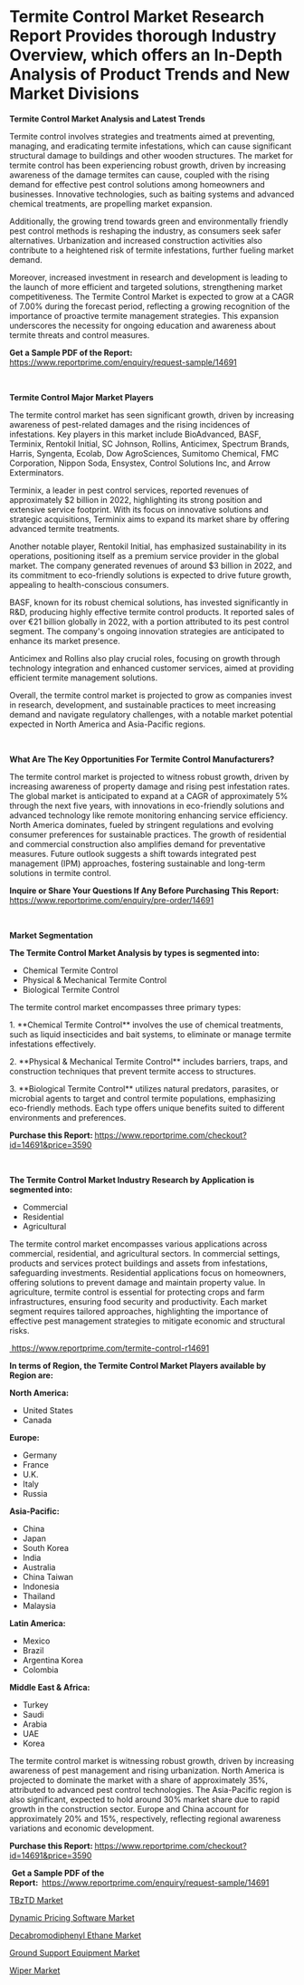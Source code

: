<p><h1>Termite Control Market Research Report Provides thorough Industry Overview, which offers an In-Depth Analysis of Product Trends and New Market Divisions</h1></p><p><strong>Termite Control Market Analysis and Latest Trends</strong></p>
<p><p>Termite control involves strategies and treatments aimed at preventing, managing, and eradicating termite infestations, which can cause significant structural damage to buildings and other wooden structures. The market for termite control has been experiencing robust growth, driven by increasing awareness of the damage termites can cause, coupled with the rising demand for effective pest control solutions among homeowners and businesses. Innovative technologies, such as baiting systems and advanced chemical treatments, are propelling market expansion. </p><p>Additionally, the growing trend towards green and environmentally friendly pest control methods is reshaping the industry, as consumers seek safer alternatives. Urbanization and increased construction activities also contribute to a heightened risk of termite infestations, further fueling market demand. </p><p>Moreover, increased investment in research and development is leading to the launch of more efficient and targeted solutions, strengthening market competitiveness. The Termite Control Market is expected to grow at a CAGR of 7.00% during the forecast period, reflecting a growing recognition of the importance of proactive termite management strategies. This expansion underscores the necessity for ongoing education and awareness about termite threats and control measures.</p></p>
<p><strong>Get a Sample PDF of the Report:&nbsp;</strong> <a href="https://www.reportprime.com/enquiry/request-sample/14691?utm_campaign=1903&utm_medium=2&utm_source=Github&utm_content=ia&utm_term=25122024&utm_id=termite-control">https://www.reportprime.com/enquiry/request-sample/14691</a></p>
<p>&nbsp;</p>
<p><strong>Termite Control Major Market Players</strong></p>
<p><p>The termite control market has seen significant growth, driven by increasing awareness of pest-related damages and the rising incidences of infestations. Key players in this market include BioAdvanced, BASF, Terminix, Rentokil Initial, SC Johnson, Rollins, Anticimex, Spectrum Brands, Harris, Syngenta, Ecolab, Dow AgroSciences, Sumitomo Chemical, FMC Corporation, Nippon Soda, Ensystex, Control Solutions Inc, and Arrow Exterminators.</p><p>Terminix, a leader in pest control services, reported revenues of approximately $2 billion in 2022, highlighting its strong position and extensive service footprint. With its focus on innovative solutions and strategic acquisitions, Terminix aims to expand its market share by offering advanced termite treatments.</p><p>Another notable player, Rentokil Initial, has emphasized sustainability in its operations, positioning itself as a premium service provider in the global market. The company generated revenues of around $3 billion in 2022, and its commitment to eco-friendly solutions is expected to drive future growth, appealing to health-conscious consumers.</p><p>BASF, known for its robust chemical solutions, has invested significantly in R&D, producing highly effective termite control products. It reported sales of over €21 billion globally in 2022, with a portion attributed to its pest control segment. The company's ongoing innovation strategies are anticipated to enhance its market presence.</p><p>Anticimex and Rollins also play crucial roles, focusing on growth through technology integration and enhanced customer services, aimed at providing efficient termite management solutions.</p><p>Overall, the termite control market is projected to grow as companies invest in research, development, and sustainable practices to meet increasing demand and navigate regulatory challenges, with a notable market potential expected in North America and Asia-Pacific regions.</p></p>
<p>&nbsp;</p>
<p><strong>What Are The Key Opportunities For Termite Control Manufacturers?</strong></p>
<p><p>The termite control market is projected to witness robust growth, driven by increasing awareness of property damage and rising pest infestation rates. The global market is anticipated to expand at a CAGR of approximately 5% through the next five years, with innovations in eco-friendly solutions and advanced technology like remote monitoring enhancing service efficiency. North America dominates, fueled by stringent regulations and evolving consumer preferences for sustainable practices. The growth of residential and commercial construction also amplifies demand for preventative measures. Future outlook suggests a shift towards integrated pest management (IPM) approaches, fostering sustainable and long-term solutions in termite control.</p></p>
<p><strong>Inquire or Share Your Questions If Any Before Purchasing This Report:</strong> <a href="https://www.reportprime.com/enquiry/pre-order/14691?utm_campaign=1903&utm_medium=2&utm_source=Github&utm_content=ia&utm_term=25122024&utm_id=termite-control">https://www.reportprime.com/enquiry/pre-order/14691</a></p>
<p>&nbsp;</p>
<p><strong>Market Segmentation</strong></p>
<p><strong>The Termite Control Market Analysis by types is segmented into:</strong></p>
<p><ul><li>Chemical Termite Control</li><li>Physical & Mechanical Termite Control</li><li>Biological Termite Control</li></ul></p>
<p><p>The termite control market encompasses three primary types: </p><p>1. **Chemical Termite Control** involves the use of chemical treatments, such as liquid insecticides and bait systems, to eliminate or manage termite infestations effectively. </p><p>2. **Physical & Mechanical Termite Control** includes barriers, traps, and construction techniques that prevent termite access to structures. </p><p>3. **Biological Termite Control** utilizes natural predators, parasites, or microbial agents to target and control termite populations, emphasizing eco-friendly methods. Each type offers unique benefits suited to different environments and preferences.</p></p>
<p><strong>Purchase this Report:&nbsp;</strong><a href="https://www.reportprime.com/checkout?id=14691&price=3590&utm_campaign=1903&utm_medium=2&utm_source=Github&utm_content=ia&utm_term=25122024&utm_id=termite-control">https://www.reportprime.com/checkout?id=14691&price=3590</a></p>
<p>&nbsp;</p>
<p><strong>The Termite Control Market Industry Research by Application is segmented into:</strong></p>
<p><ul><li>Commercial</li><li>Residential</li><li>Agricultural</li></ul></p>
<p><p>The termite control market encompasses various applications across commercial, residential, and agricultural sectors. In commercial settings, products and services protect buildings and assets from infestations, safeguarding investments. Residential applications focus on homeowners, offering solutions to prevent damage and maintain property value. In agriculture, termite control is essential for protecting crops and farm infrastructures, ensuring food security and productivity. Each market segment requires tailored approaches, highlighting the importance of effective pest management strategies to mitigate economic and structural risks.</p></p>
<p><a href="https://www.reportprime.com/termite-control-r14691?utm_campaign=1903&utm_medium=2&utm_source=Github&utm_content=ia&utm_term=25122024&utm_id=termite-control">&nbsp;https://www.reportprime.com/termite-control-r14691</a></p>
<p><strong>In terms of Region, the Termite Control Market Players available by Region are:</strong></p>
<p>
    <p> <strong> North America: </strong>
        <ul>
            <li>United States</li>
            <li>Canada</li>
        </ul>
        </p> 
    <p> <strong> Europe: </strong>
        <ul>
            <li>Germany</li>
            <li>France</li>
            <li>U.K.</li>
            <li>Italy</li>
            <li>Russia</li>
        </ul>
        </p> 
    <p> <strong> Asia-Pacific: </strong>
        <ul>
            <li>China</li>
            <li>Japan</li>
            <li>South Korea</li>
            <li>India</li>
            <li>Australia</li>
            <li>China Taiwan</li>
            <li>Indonesia</li>
            <li>Thailand</li>
            <li>Malaysia</li>
        </ul>
        </p> 
    <p> <strong> Latin America: </strong>
        <ul>
            <li>Mexico</li>
            <li>Brazil</li>
            <li>Argentina Korea</li>
            <li>Colombia</li>
        </ul>
        </p> 
    <p> <strong> Middle East & Africa: </strong>
        <ul>
            <li>Turkey</li>
            <li>Saudi</li>
            <li>Arabia</li>
            <li>UAE</li>
            <li>Korea</li>
        </ul>
    </p>
    </p>
<p><p>The termite control market is witnessing robust growth, driven by increasing awareness of pest management and rising urbanization. North America is projected to dominate the market with a share of approximately 35%, attributed to advanced pest control technologies. The Asia-Pacific region is also significant, expected to hold around 30% market share due to rapid growth in the construction sector. Europe and China account for approximately 20% and 15%, respectively, reflecting regional awareness variations and economic development.</p></p>
<p><strong>Purchase this Report: </strong><a href="https://www.reportprime.com/checkout?id=14691&price=3590&utm_campaign=1903&utm_medium=2&utm_source=Github&utm_content=ia&utm_term=25122024&utm_id=termite-control">https://www.reportprime.com/checkout?id=14691&price=3590</a></p>
<p>&nbsp;<strong>Get a Sample PDF of the Report:&nbsp;&nbsp;</strong><a href="https://www.reportprime.com/enquiry/request-sample/14691?utm_campaign=1903&utm_medium=2&utm_source=Github&utm_content=ia&utm_term=25122024&utm_id=termite-control">https://www.reportprime.com/enquiry/request-sample/14691</a></p>
<p><strong></strong></p>
<p><p><a href="https://www.linkedin.com/pulse/tbztd-market-analysis-future-growth-opportunities-trends-w9xuf?utm_campaign=1903&utm_medium=2&utm_source=Github&utm_content=ia&utm_term=25122024&utm_id=termite-control">TBzTD Market</a></p><p><a href="https://github.com/ashepherd82/Market-Research-Report-List-6/blob/main/dynamic-pricing-software-market.md?utm_campaign=1903&utm_medium=2&utm_source=Github&utm_content=ia&utm_term=25122024&utm_id=termite-control">Dynamic Pricing Software Market</a></p><p><a href="https://www.linkedin.com/pulse/decabromodiphenyl-ethane-market-size-growing-137-growth-rate-c2vdf?utm_campaign=1903&utm_medium=2&utm_source=Github&utm_content=ia&utm_term=25122024&utm_id=termite-control">Decabromodiphenyl Ethane Market</a></p><p><a href="https://www.linkedin.com/pulse/ground-support-equipment-market-indicators-size-regional-breakdown-hkvif?utm_campaign=1903&utm_medium=2&utm_source=Github&utm_content=ia&utm_term=25122024&utm_id=termite-control">Ground Support Equipment Market</a></p><p><a href="https://www.linkedin.com/pulse/analyzing-hashub-gbd8f?utm_campaign=1903&utm_medium=2&utm_source=Github&utm_content=ia&utm_term=25122024&utm_id=termite-control">Wiper Market</a></p></p>